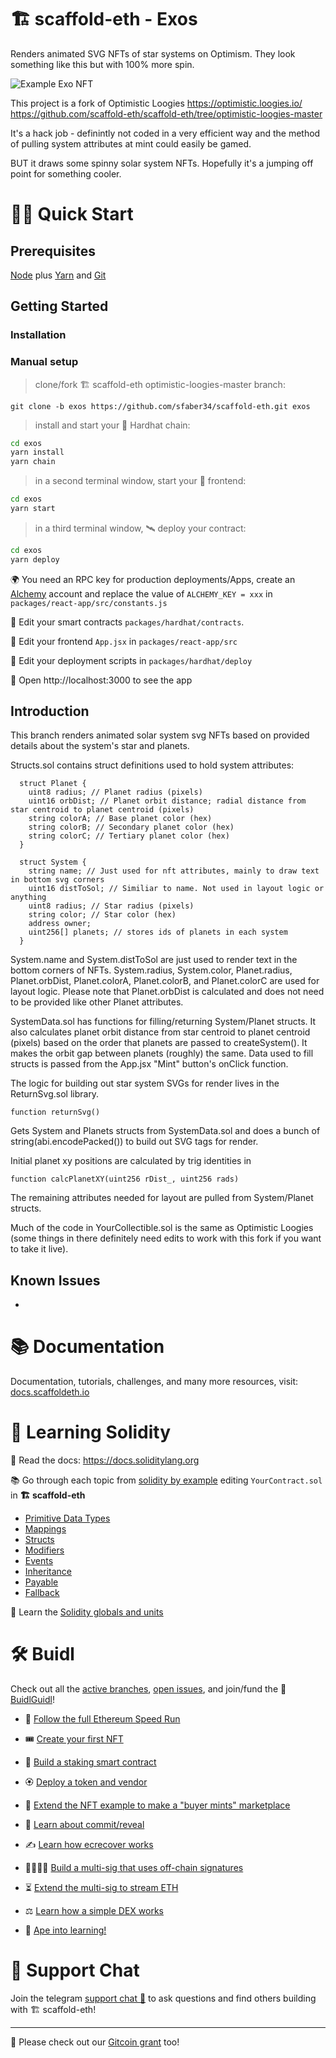 # 🏗 scaffold-eth - Exos

Renders animated SVG NFTs of star systems on Optimism. They look something like this but with 100% more spin.

![Example Exo NFT](https://github.com/sfaber34/scaffold-eth/blob/exos/ExampleExo.png?raw=true)

This project is a fork of Optimistic Loogies
https://optimistic.loogies.io/
https://github.com/scaffold-eth/scaffold-eth/tree/optimistic-loogies-master

It's a hack job - definintly not coded in a very efficient way and the method of pulling system attributes at mint could easily be gamed.

BUT it draws some spinny solar system NFTs. Hopefully it's a jumping off point for something cooler.


# 🏄‍♂️ Quick Start

## Prerequisites

[Node](https://nodejs.org/en/download/) plus [Yarn](https://classic.yarnpkg.com/en/docs/install/) and [Git](https://git-scm.com/downloads)

## Getting Started

### Installation

### Manual setup

> clone/fork 🏗 scaffold-eth optimistic-loogies-master branch:

```
git clone -b exos https://github.com/sfaber34/scaffold-eth.git exos
```

> install and start your 👷‍ Hardhat chain:

```bash
cd exos
yarn install
yarn chain
```

> in a second terminal window, start your 📱 frontend:

```bash
cd exos
yarn start
```

> in a third terminal window, 🛰 deploy your contract:

```bash
cd exos
yarn deploy
```

🌍 You need an RPC key for production deployments/Apps, create an [Alchemy](https://www.alchemy.com/) account and replace the value of `ALCHEMY_KEY = xxx` in `packages/react-app/src/constants.js`

🔏 Edit your smart contracts `packages/hardhat/contracts`.

📝 Edit your frontend `App.jsx` in `packages/react-app/src`

💼 Edit your deployment scripts in `packages/hardhat/deploy`

📱 Open http://localhost:3000 to see the app


## Introduction

This branch renders animated solar system svg NFTs based on provided details about the system's star and planets.


Structs.sol contains struct definitions used to hold system attributes:

```
  struct Planet {
    uint8 radius; // Planet radius (pixels)
    uint16 orbDist; // Planet orbit distance; radial distance from star centroid to planet centroid (pixels)
    string colorA; // Base planet color (hex)
    string colorB; // Secondary planet color (hex)
    string colorC; // Tertiary planet color (hex)
  }

  struct System {
    string name; // Just used for nft attributes, mainly to draw text in bottom svg corners
    uint16 distToSol; // Similiar to name. Not used in layout logic or anything
    uint8 radius; // Star radius (pixels)
    string color; // Star color (hex)
    address owner;
    uint256[] planets; // stores ids of planets in each system
  }
```
System.name and System.distToSol are just used to render text in the bottom corners of NFTs. System.radius, System.color, Planet.radius, Planet.orbDist, Planet.colorA, Planet.colorB, and Planet.colorC are used for layout logic. Please note that Planet.orbDist is calculated and does not need to be provided like other Planet attributes.


SystemData.sol has functions for filling/returning System/Planet structs. It also calculates planet orbit distance from star centroid to planet centroid (pixels) based on the order that planets are passed to createSystem(). It makes the orbit gap between planets (roughly) the same. Data used to fill structs is passed from the App.jsx "Mint" button's onClick function.


The logic for building out star system SVGs for render lives in the ReturnSvg.sol library.
```
function returnSvg()
```
Gets System and Planets structs from SystemData.sol and does a bunch of string(abi.encodePacked()) to build out SVG tags for render.

Initial planet xy positions are calculated by trig identities in
```
function calcPlanetXY(uint256 rDist_, uint256 rads)
```

The remaining attributes needed for layout are pulled from System/Planet structs.


Much of the code in YourCollectible.sol is the same as Optimistic Loogies (some things in there definitely need edits to work with this fork if you want to take it live).

## Known Issues

- 

# 📚 Documentation

Documentation, tutorials, challenges, and many more resources, visit: [docs.scaffoldeth.io](https://docs.scaffoldeth.io)

# 🔭 Learning Solidity

📕 Read the docs: https://docs.soliditylang.org

📚 Go through each topic from [solidity by example](https://solidity-by-example.org) editing `YourContract.sol` in **🏗 scaffold-eth**

- [Primitive Data Types](https://solidity-by-example.org/primitives/)
- [Mappings](https://solidity-by-example.org/mapping/)
- [Structs](https://solidity-by-example.org/structs/)
- [Modifiers](https://solidity-by-example.org/function-modifier/)
- [Events](https://solidity-by-example.org/events/)
- [Inheritance](https://solidity-by-example.org/inheritance/)
- [Payable](https://solidity-by-example.org/payable/)
- [Fallback](https://solidity-by-example.org/fallback/)

📧 Learn the [Solidity globals and units](https://solidity.readthedocs.io/en/v0.6.6/units-and-global-variables.html)

# 🛠 Buidl

Check out all the [active branches](https://github.com/austintgriffith/scaffold-eth/branches/active), [open issues](https://github.com/austintgriffith/scaffold-eth/issues), and join/fund the 🏰 [BuidlGuidl](https://BuidlGuidl.com)!


 - 🚤  [Follow the full Ethereum Speed Run](https://medium.com/@austin_48503/%EF%B8%8Fethereum-dev-speed-run-bd72bcba6a4c)


 - 🎟  [Create your first NFT](https://github.com/austintgriffith/scaffold-eth/tree/simple-nft-example)
 - 🥩  [Build a staking smart contract](https://github.com/austintgriffith/scaffold-eth/tree/challenge-1-decentralized-staking)
 - 🏵  [Deploy a token and vendor](https://github.com/austintgriffith/scaffold-eth/tree/challenge-2-token-vendor)
 - 🎫  [Extend the NFT example to make a "buyer mints" marketplace](https://github.com/austintgriffith/scaffold-eth/tree/buyer-mints-nft)
 - 🎲  [Learn about commit/reveal](https://github.com/austintgriffith/scaffold-eth/tree/commit-reveal-with-frontend)
 - ✍️  [Learn how ecrecover works](https://github.com/austintgriffith/scaffold-eth/tree/signature-recover)
 - 👩‍👩‍👧‍👧  [Build a multi-sig that uses off-chain signatures](https://github.com/austintgriffith/scaffold-eth/tree/meta-multi-sig)
 - ⏳  [Extend the multi-sig to stream ETH](https://github.com/austintgriffith/scaffold-eth/tree/streaming-meta-multi-sig)
 - ⚖️  [Learn how a simple DEX works](https://medium.com/@austin_48503/%EF%B8%8F-minimum-viable-exchange-d84f30bd0c90)
 - 🦍  [Ape into learning!](https://github.com/austintgriffith/scaffold-eth/tree/aave-ape)

# 💬 Support Chat

Join the telegram [support chat 💬](https://t.me/joinchat/KByvmRe5wkR-8F_zz6AjpA) to ask questions and find others building with 🏗 scaffold-eth!

---

🙏 Please check out our [Gitcoin grant](https://gitcoin.co/grants/2851/scaffold-eth) too!
